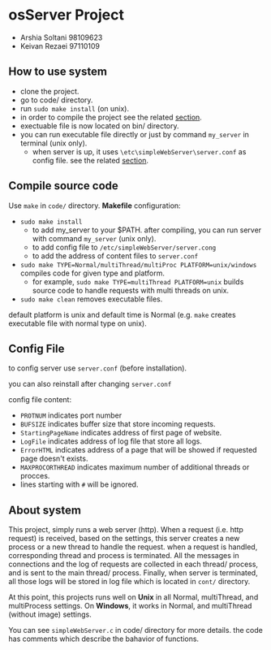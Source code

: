 # osServer Project

+ Arshia Soltani 98109623
+ Keivan Rezaei 97110109


## How to use system
+ clone the project.
+ go to code/ directory.
+ run `sudo make install` (on unix).
+ in order to compile the project see the related [section](##compile-source-code).
+ exectuable file is now located on bin/ directory.
+ you can run executable file directly or just by command `my_server` in terminal (unix only).
  * when server is up, it uses `\etc\simpleWebServer\server.conf` as config file. see the related [section](##config_file). 

## Compile source code
Use `make` in `code/` directory. **Makefile** configuration:

+ `sudo make install`
  * to add my_server to your $PATH. after compiling, you can run server with command `my_server` (unix only).
  * to add config file to `/etc/simpleWebServer/server.cong`
  * to add the address of content files to `server.conf`
+ `sudo make TYPE=Normal/multiThread/multiProc PLATFORM=unix/windows` compiles code for given type and platform.
  * for example, `sudo make TYPE=multiThread PLATFORM=unix` builds source code to handle requests with multi threads on unix.
+ `sudo make clean` removes executable files.

default platform is unix and default time is Normal (e.g. `make` creates executable file with normal type on unix).

## Config File

to config server use `server.conf` (before installation).

you can also reinstall after changing `server.conf`

config file content:
+ `PROTNUM` indicates port number 
+ `BUFSIZE` indicates buffer size that store incoming requests. 
+ `StartingPageName` indicates address of first page of website. 
+ `LogFile` indicates address of log file that store all logs. 
+ `ErrorHTML` indicates address of a page that will be showed if requested page doesn't exists. 
+ `MAXPROCORTHREAD` indicates maximum number of additional threads or procces.
+ lines starting with `#` will be ignored.

## About system
This project, simply runs a web server (http). When a request (i.e. http request) is received, based on the settings, this server creates a new process or a new thread to handle the request. when a request is handled, corresponding thread and process is terminated. All the messages in connections and the log of requests are collected in each thread/ process, and is sent to the main thread/ process. Finally, when server is terminated, all those logs will be stored in log file which is located in `cont/` directory.

At this point, this projects runs well on **Unix** in all Normal, multiThread, and multiProcess settings.
On **Windows**, it works in Normal, and multiThread (without image) settings.

You can see `simpleWebServer.c` in code/ directory for more details. the code has comments which describe the bahavior of functions.
